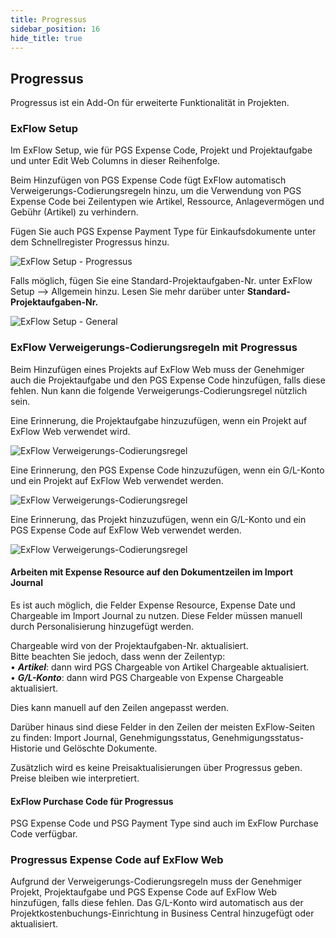 ```yaml
---
title: Progressus
sidebar_position: 16
hide_title: true
---
```

## Progressus

Progressus ist ein Add-On für erweiterte Funktionalität in Projekten.

### ExFlow Setup

Im ExFlow Setup, wie für PGS Expense Code, Projekt und Projektaufgabe und unter Edit Web Columns in dieser Reihenfolge.

Beim Hinzufügen von PGS Expense Code fügt ExFlow automatisch Verweigerungs-Codierungsregeln hinzu, um die Verwendung von PGS Expense Code bei Zeilentypen wie Artikel, Ressource, Anlagevermögen und Gebühr (Artikel) zu verhindern.

Fügen Sie auch PGS Expense Payment Type für Einkaufsdokumente unter dem Schnellregister Progressus hinzu.

![ExFlow Setup - Progressus](@site/static/img/media/exflow-setup-progressus-001.png)

Falls möglich, fügen Sie eine Standard-Projektaufgaben-Nr. unter ExFlow Setup --> Allgemein hinzu. Lesen Sie mehr darüber unter **Standard-Projektaufgaben-Nr.**

![ExFlow Setup - General](@site/static/img/media/exflow-setup-general-005.png)

### ExFlow Verweigerungs-Codierungsregeln mit Progressus

Beim Hinzufügen eines Projekts auf ExFlow Web muss der Genehmiger auch die Projektaufgabe und den PGS Expense Code hinzufügen, falls diese fehlen. Nun kann die folgende Verweigerungs-Codierungsregel nützlich sein.

Eine Erinnerung, die Projektaufgabe hinzuzufügen, wenn ein Projekt auf ExFlow Web verwendet wird.

![ExFlow Verweigerungs-Codierungsregel](@site/static/img/media/image371.png)

Eine Erinnerung, den PGS Expense Code hinzuzufügen, wenn ein G/L-Konto und ein Projekt auf ExFlow Web verwendet werden.

![ExFlow Verweigerungs-Codierungsregel](@site/static/img/media/image372.png)

Eine Erinnerung, das Projekt hinzuzufügen, wenn ein G/L-Konto und ein PGS Expense Code auf ExFlow Web verwendet werden.

![ExFlow Verweigerungs-Codierungsregel](@site/static/img/media/image373.png)

#### Arbeiten mit Expense Resource auf den Dokumentzeilen im Import Journal
Es ist auch möglich, die Felder Expense Resource, Expense Date und Chargeable im Import Journal zu nutzen. Diese Felder müssen manuell durch Personalisierung hinzugefügt werden.

Chargeable wird von der Projektaufgaben-Nr. aktualisiert. <br/>
Bitte beachten Sie jedoch, dass wenn der Zeilentyp:<br/>
•	***Artikel***: dann wird PGS Chargeable von Artikel Chargeable aktualisiert. <br/>
•	***G/L-Konto***: dann wird PGS Chargeable von Expense Chargeable aktualisiert. <br/>

Dies kann manuell auf den Zeilen angepasst werden. <br/>

Darüber hinaus sind diese Felder in den Zeilen der meisten ExFlow-Seiten zu finden: Import Journal, Genehmigungsstatus, Genehmigungsstatus-Historie und Gelöschte Dokumente.

Zusätzlich wird es keine Preisaktualisierungen über Progressus geben. Preise bleiben wie interpretiert.

#### ExFlow Purchase Code für Progressus

PSG Expense Code und PSG Payment Type sind auch im ExFlow Purchase Code verfügbar.

### Progressus Expense Code auf ExFlow Web

Aufgrund der Verweigerungs-Codierungsregeln muss der Genehmiger Projekt, Projektaufgabe und PGS Expense Code auf ExFlow Web hinzufügen, falls diese fehlen. Das G/L-Konto wird automatisch aus der Projektkostenbuchungs-Einrichtung in Business Central hinzugefügt oder aktualisiert.
